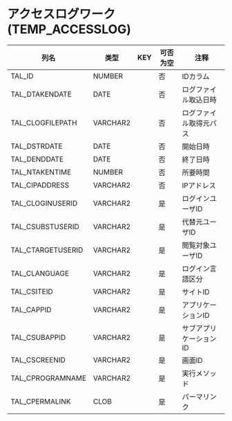 # アクセスログワーク(TEMP_ACCESSLOG)
| 列名   | 类型   | KEY  | 可否为空 | 注释   |
| ---- | ---- | ---- | ---- | ---- |
|TAL_ID|NUMBER||否|IDカラム|
|TAL_DTAKENDATE|DATE||否|ログファイル取込日時|
|TAL_CLOGFILEPATH|VARCHAR2||否|ログファイル取得元パス|
|TAL_DSTRDATE|DATE||否|開始日時|
|TAL_DENDDATE|DATE||否|終了日時|
|TAL_NTAKENTIME|NUMBER||否|所要時間|
|TAL_CIPADDRESS|VARCHAR2||否|IPアドレス|
|TAL_CLOGINUSERID|VARCHAR2||是|ログインユーザID|
|TAL_CSUBSTUSERID|VARCHAR2||是|代替元ユーザID|
|TAL_CTARGETUSERID|VARCHAR2||是|閲覧対象ユーザID|
|TAL_CLANGUAGE|VARCHAR2||是|ログイン言語区分|
|TAL_CSITEID|VARCHAR2||是|サイトID|
|TAL_CAPPID|VARCHAR2||是|アプリケーションID|
|TAL_CSUBAPPID|VARCHAR2||是|サブアプリケーションID|
|TAL_CSCREENID|VARCHAR2||是|画面ID|
|TAL_CPROGRAMNAME|VARCHAR2||是|実行メソッド|
|TAL_CPERMALINK|CLOB||是|パーマリンク|

